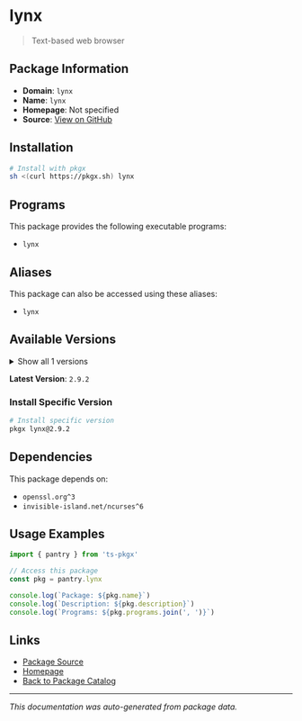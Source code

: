 # lynx

> Text-based web browser

## Package Information

- **Domain**: `lynx`
- **Name**: `lynx`
- **Homepage**: Not specified
- **Source**: [View on GitHub](https://github.com/pkgxdev/pantry/tree/main/projects/invisible-island.net/lynx/package.yml)

## Installation

```bash
# Install with pkgx
sh <(curl https://pkgx.sh) lynx
```

## Programs

This package provides the following executable programs:

- `lynx`

## Aliases

This package can also be accessed using these aliases:

- `lynx`

## Available Versions

<details>
<summary>Show all 1 versions</summary>

- `2.9.2`

</details>

**Latest Version**: `2.9.2`

### Install Specific Version

```bash
# Install specific version
pkgx lynx@2.9.2
```

## Dependencies

This package depends on:

- `openssl.org^3`
- `invisible-island.net/ncurses^6`

## Usage Examples

```typescript
import { pantry } from 'ts-pkgx'

// Access this package
const pkg = pantry.lynx

console.log(`Package: ${pkg.name}`)
console.log(`Description: ${pkg.description}`)
console.log(`Programs: ${pkg.programs.join(', ')}`)
```

## Links

- [Package Source](https://github.com/pkgxdev/pantry/tree/main/projects/invisible-island.net/lynx/package.yml)
- [Homepage](#)
- [Back to Package Catalog](../package-catalog.md)

---

*This documentation was auto-generated from package data.*
